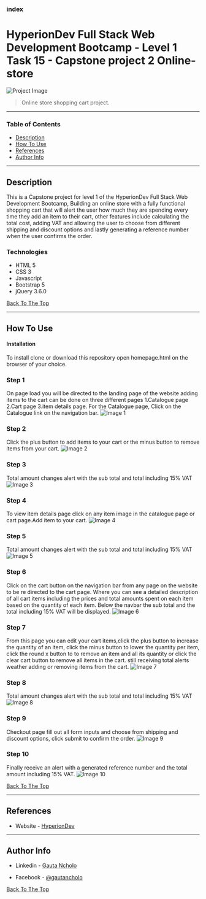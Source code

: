 ### index

# HyperionDev Full Stack Web Development Bootcamp - Level 1 Task 15 - Capstone project 2 Online-store

![Project Image](images/online-store-project.png)

> Online store shopping cart project.

---

### Table of Contents

- [Description](#description)
- [How To Use](#how-to-use)
- [References](#references)
- [Author Info](#author-info)

---

## Description

This is a Capstone project for level 1 of the HyperionDev Full Stack Web Development Bootcamp, Building an online store with a fully functional shopping cart that will alert the user how much they are spending every time they add an item to their cart, other features include calculating the total cost, adding VAT and allowing the user to choose from different shipping and discount options and lastly generating a reference number when the user confirms the order.

### Technologies

- HTML 5
- CSS 3
- Javascript
- Bootstrap 5
- jQuery 3.6.0

[Back To The Top](#index)

---

## How To Use

#### Installation

To install clone or download this repository
open homepage.html on the browser of your choice.

### Step 1

On page load you will be directed to the landing page of the website adding items to the cart can be done on three different pages 1.Catalogue page 2.Cart page 3.item details page. For the Catalogue page, Click on the Catalogue link on the navigation bar.
![Image 1](screenshots/navigate-to-catalogue.png)

### Step 2

Click the plus button to add items to your cart or the minus button to remove items from your cart.
![Image 2](screenshots/catalogue-add-item-to-cart.png)

### Step 3

Total amount changes alert with the sub total and total including 15% VAT
![Image 3](screenshots/online-store-cost-alert.png)

### Step 4

To view item details page click on any item image in the catalogue page or cart page.Add item to your cart.
![Image 4](screenshots/item-add-to-cart.png)

### Step 5

Total amount changes alert with the sub total and total including 15% VAT
![Image 5](screenshots/online-store-detail-view-alert.png)

### Step 6

Click on the cart button on the navigation bar from any page on the website to be re directed to the cart page. Where you can see a detailed description of all cart items including the prices and total amounts spent on each item based on the quantity of each item. Below the navbar the sub total and the total including 15% VAT will be displayed.
![Image 6](screenshots/navigate-to-cart.png)

### Step 7

From this page you can edit your cart items,click the plus button to increase the quantity of an item, click the minus button to lower the quantity per item, click the round x button to to remove an item and all its quantity or click the clear cart button to remove all items in the cart. still receiving total alerts weather adding or removing items from the cart.
![Image 7](screenshots/edit-cart-items.png)

### Step 8

Total amount changes alert with the sub total and total including 15% VAT
![Image 8](screenshots/online-store-cart-price-cahnege-alert.png)

### Step 9

Checkout page fill out all form inputs and choose from shipping and discount options, click submit to confirm the order.
![Image 9](screenshots/confirm-order.png)

### Step 10

Finally receive an alert with a generated reference number and the total amount including 15% VAT.
![Image 10](screenshots/online-store-checkout-submit.png)

[Back To The Top](#index)

---

## References

- Website - [HyperionDev](https://www.hyperiondev.com/)

---

## Author Info

- Linkedin - [Gauta Ncholo](https://www.linkedin.com/in/gauta-ncholo/)

- Facebook - [@gautancholo](https://www.facebook.com/gauta.ncholo)

[Back To The Top](#index)
